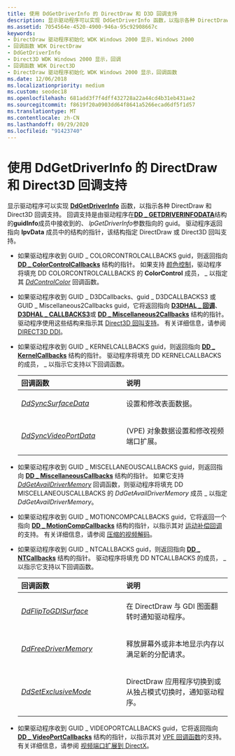 ```yaml
---
title: 使用 DdGetDriverInfo 的 DirectDraw 和 D3D 回调支持
description: 显示驱动程序可以实现 DdGetDriverInfo 函数，以指示各种 DirectDraw 和 Direct3D 回调支持。
ms.assetid: 7054564e-4520-4900-946a-95c92908667c
keywords:
- DirectDraw 驱动程序初始化 WDK Windows 2000 显示，Windows 2000
- 回调函数 WDK DirectDraw
- DdGetDriverInfo
- Direct3D WDK Windows 2000 显示，回调
- 回调函数 WDK Direct3D
- DirectDraw 驱动程序初始化 WDK Windows 2000 显示，回调函数
ms.date: 12/06/2018
ms.localizationpriority: medium
ms.custom: seodec18
ms.openlocfilehash: 681add3f7f4dff432728a22a44cd4b31eb431ae2
ms.sourcegitcommit: f8619f20a0903dd64f8641a5266ecad6df5f1d57
ms.translationtype: MT
ms.contentlocale: zh-CN
ms.lasthandoff: 09/29/2020
ms.locfileid: "91423740"
---
```

# <a name="directdraw-and-direct3d-callback-support-using-ddgetdriverinfo"></a>使用 DdGetDriverInfo 的 DirectDraw 和 Direct3D 回调支持

显示驱动程序可以实现 [**DdGetDriverInfo**](/windows/win32/api/ddrawint/nc-ddrawint-pdd_getdriverinfo) 函数，以指示各种 DirectDraw 和 Direct3D 回调支持。 回调支持是由驱动程序在[**DD \_ GETDRIVERINFODATA**](/windows/win32/api/ddrawint/ns-ddrawint-dd_getdriverinfodata)结构的**guidInfo**成员中接收到的、 *lpGetDriverInfo*参数指向的 guid。 驱动程序返回指向 **lpvData** 成员中的结构的指针，该结构指定 DirectDraw 或 Direct3D 回叫支持。

- 如果驱动程序收到 GUID \_ COLORCONTROLCALLBACKS guid，则返回指向 [**DD \_ ColorControlCallbacks**](/windows/win32/api/ddrawint/ns-ddrawint-dd_colorcontrolcallbacks) 结构的指针。 如果支持 [颜色控制](color-control-initialization.md)，驱动程序将填充 DD COLORCONTROLCALLBACKS 的 **ColorControl** 成员， \_ 以指定其 [*DdControlColor*](/windows/win32/api/ddrawint/nc-ddrawint-pdd_colorcb_colorcontrol) 回调函数。

- 如果驱动程序收到 GUID \_ D3DCallbacks、guid \_ D3DCALLBACKS3 或 GUID \_ Miscellaneous2Callbacks guid，它将返回指向 [**D3DHAL \_ 回调**](/windows-hardware/drivers/ddi/d3dhal/ns-d3dhal-_d3dhal_callbacks)、 [**D3DHAL \_ CALLBACKS3**](/windows-hardware/drivers/ddi/d3dhal/ns-d3dhal-_d3dhal_callbacks3)或 [**DD \_ Miscellaneous2Callbacks**](/windows/win32/api/ddrawint/ns-ddrawint-dd_miscellaneous2callbacks) 结构的指针。 驱动程序使用这些结构来指示其 [Direct3D 回叫支持](driver-functions-to-support-direct3d.md)。 有关详细信息，请参阅 [DIRECT3D DDI](direct3d.md)。

- 如果驱动程序收到 GUID \_ KERNELCALLBACKS guid，则返回指向 [**DD \_ KernelCallbacks**](/windows/win32/api/ddrawint/ns-ddrawint-dd_kernelcallbacks) 结构的指针。 驱动程序将填充 DD KERNELCALLBACKS 的成员， \_ 以指示它支持以下回调函数。

  <table>
  <colgroup>
  <col width="50%" />
  <col width="50%" />
  </colgroup>
  <thead>
  <tr class="header">
  <th align="left">回调函数</th>
  <th align="left">说明</th>
  </tr>
  </thead>
  <tbody>
  <tr class="odd">
  <td align="left"><p><a href="/windows/win32/api/ddrawint/nc-ddrawint-pdd_kernelcb_syncsurface" data-raw-source="[&lt;em&gt;DdSyncSurfaceData&lt;/em&gt;](/windows/win32/api/ddrawint/nc-ddrawint-pdd_kernelcb_syncsurface)"><em>DdSyncSurfaceData</em></a></p></td>
  <td align="left"><p>设置和修改表面数据。</p></td>
  </tr>
  <tr class="even">
  <td align="left"><p><a href="/windows/win32/api/ddrawint/nc-ddrawint-pdd_kernelcb_syncvideoport" data-raw-source="[&lt;em&gt;DdSyncVideoPortData&lt;/em&gt;](/windows/win32/api/ddrawint/nc-ddrawint-pdd_kernelcb_syncvideoport)"><em>DdSyncVideoPortData</em></a></p></td>
  <td align="left"><p> (VPE) 对象数据设置和修改视频端口扩展。</p></td>
  </tr>
  </tbody>
  </table>

- 如果驱动程序收到 GUID \_ MISCELLANEOUSCALLBACKS guid，则返回指向 [**DD \_ MiscellaneousCallbacks**](/windows/win32/api/ddrawint/ns-ddrawint-dd_miscellaneouscallbacks) 结构的指针。 如果它支持 [*DdGetAvailDriverMemory*](/windows/win32/api/ddrawint/nc-ddrawint-pdd_getavaildrivermemory) 回调函数，则驱动程序将填充 DD MISCELLANEOUSCALLBACKS 的 *DdGetAvailDriverMemory* 成员 \_ 以指定 *DdGetAvailDriverMemory*。

- 如果驱动程序收到 GUID \_ MOTIONCOMPCALLBACKS guid，它将返回一个指向 [**DD \_ MotionCompCallbacks**](/windows/win32/api/ddrawint/ns-ddrawint-dd_motioncompcallbacks) 结构的指针，以指示其对 [运动补偿回调](motion-compensation-callbacks.md)的支持。 有关详细信息，请参阅 [压缩的视频解码](compressed-video-decoding.md)。

- 如果驱动程序收到 GUID \_ NTCALLBACKS guid，则返回指向 [**DD \_ NTCallbacks**](/windows/win32/api/ddrawint/ns-ddrawint-dd_ntcallbacks) 结构的指针。 驱动程序将填充 DD NTCALLBACKS 的成员， \_ 以指示它支持以下回调函数。

  <table>
  <colgroup>
  <col width="50%" />
  <col width="50%" />
  </colgroup>
  <thead>
  <tr class="header">
  <th align="left">回调函数</th>
  <th align="left">说明</th>
  </tr>
  </thead>
  <tbody>
  <tr class="odd">
  <td align="left"><p><a href="/windows/win32/api/ddrawint/nc-ddrawint-pdd_fliptogdisurface" data-raw-source="[&lt;em&gt;DdFlipToGDISurface&lt;/em&gt;](/windows/win32/api/ddrawint/nc-ddrawint-pdd_fliptogdisurface)"><em>DdFlipToGDISurface</em></a></p></td>
  <td align="left"><p>在 DirectDraw 与 GDI 图面翻转时通知驱动程序。</p></td>
  </tr>
  <tr class="even">
  <td align="left"><p><a href="/windows/win32/api/ddrawint/nc-ddrawint-pdd_freedrivermemory" data-raw-source="[&lt;em&gt;DdFreeDriverMemory&lt;/em&gt;](/windows/win32/api/ddrawint/nc-ddrawint-pdd_freedrivermemory)"><em>DdFreeDriverMemory</em></a></p></td>
  <td align="left"><p>释放屏幕外或非本地显示内存以满足新的分配请求。</p></td>
  </tr>
  <tr class="odd">
  <td align="left"><p><a href="/windows/win32/api/ddrawint/nc-ddrawint-pdd_setexclusivemode" data-raw-source="[&lt;em&gt;DdSetExclusiveMode&lt;/em&gt;](/windows/win32/api/ddrawint/nc-ddrawint-pdd_setexclusivemode)"><em>DdSetExclusiveMode</em></a></p></td>
  <td align="left"><p>DirectDraw 应用程序切换到或从独占模式切换时，通知驱动程序。</p></td>
  </tr>
  </tbody>
  </table>

     

<!-- -->

-   如果驱动程序收到 GUID \_ VIDEOPORTCALLBACKS guid，它将返回指向 [**DD \_ VideoPortCallbacks**](/windows/win32/api/ddrawint/ns-ddrawint-dd_videoportcallbacks) 结构的指针，以指示其对 [VPE 回调函数](vpe-callback-functions.md)的支持。 有关详细信息，请参阅 [视频端口扩展到 DirectX](video-port-extensions-to-directx.md)。

